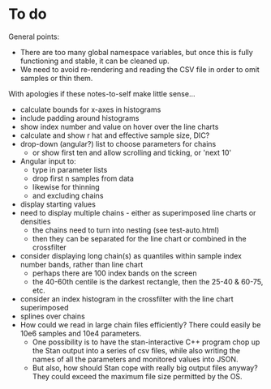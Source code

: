 To do
=====

General points:
* There are too many global namespace variables, but once this is fully functioning and stable, it can be cleaned up.
* We need to avoid re-rendering and reading the CSV file in order to omit samples or thin them.

With apologies if these notes-to-self make little sense...

* calculate bounds for x-axes in histograms
* include padding around histograms
* show index number and value on hover over the line charts
* calculate and show r hat and effective sample size, DIC?
* drop-down (angular?) list to choose parameters for chains
  * or show first ten and allow scrolling and ticking, or 'next 10'
* Angular input to:
  * type in parameter lists
  * drop first n samples from data
  * likewise for thinning
  * and excluding chains
* display starting values
* need to display multiple chains - either as superimposed line charts or densities
  * the chains need to turn into nesting (see test-auto.html)
  * then they can be separated for the line chart or combined in the crossfilter
* consider displaying long chain(s) as quantiles within sample index number bands, rather than line chart
  * perhaps there are 100 index bands on the screen
  * the 40-60th centile is the darkest rectangle, then the 25-40 & 60-75, etc.
* consider an index histogram in the crossfilter with the line chart superimposed
* splines over chains
* How could we read in large chain files efficiently? There could easily be 10e6 samples and 10e4 parameters.
  * One possibility is to have the stan-interactive C++ program chop up the Stan output into a series of csv files, while also writing the names of all the parameters and monitored values into JSON.
  * But also, how should Stan cope with really big output files anyway? They could exceed the maximum file size permitted by the OS.

